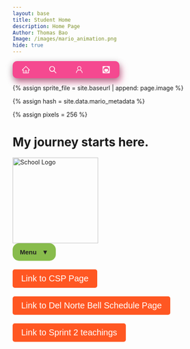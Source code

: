 ```yaml
---
layout: base
title: Student Home 
description: Home Page
Author: Thomas Bao
Image: /images/mario_animation.png
hide: true
---
```



<div class="button-container">
  <a href="https://dakshag001.github.io/dakshaggCSP_2025/" target="_blank">
    <button class="button33">
      <svg xmlns="https://dakshag001.github.io/dakshaggCSP_2025/" width="1em" height="1em" viewBox="0 0 1024 1024" stroke-width="0" fill="currentColor" stroke="currentColor" class="icon">
        <path d="M946.5 505L560.1 118.8l-25.9-25.9a31.5 31.5 0 0 0-44.4 0L77.5 505a63.9 63.9 0 0 0-18.8 46c.4 35.2 29.7 63.3 64.9 63.3h42.5V940h691.8V614.3h43.4c17.1 0 33.2-6.7 45.3-18.8a63.6 63.6 0 0 0 18.7-45.3c0-17-6.7-33.1-18.8-45.2zM568 868H456V664h112v204zm217.9-325.7V868H632V640c0-22.1-17.9-40-40-40H432c-22.1 0-40 17.9-40 40v228H238.1V542.3h-96l370-369.7 23.1 23.1L882 542.3h-96.1z"></path>
      </svg>
    </button>
  </a>
  
  <a href="https://dakshag001.github.io/dakshaggCSP_2025/search/" target="_blank">
    <button class="button33">
      <svg xmlns="http://www.w3.org/2000/svg" width="1em" height="1em" aria-hidden="true" viewBox="0 0 24 24" stroke-width="2" fill="none" stroke="currentColor" class="icon">
        <path d="M21 21l-6-6m2-5a7 7 0 11-14 0 7 7 0 0114 0z" stroke-linejoin="round" stroke-linecap="round"></path>
      </svg>
    </button>
  </a>
  
  <a href="https://dakshag001.github.io/dakshaggCSP_2025/about/" target="_blank">
    <button class="button33">
      <svg xmlns="http://www.w3.org/2000/svg" width="1em" height="1em" viewBox="0 0 24 24" stroke-width="0" fill="currentColor" stroke="currentColor" class="icon">
        <path d="M12 2.5a5.5 5.5 0 0 1 3.096 10.047 9.005 9.005 0 0 1 5.9 8.181.75.75 0 1 1-1.499.044 7.5 7.5 0 0 0-14.993 0 .75.75 0 0 1-1.5-.045 9.005 9.005 0 0 1 5.9-8.18A5.5 5.5 0 0 1 12 2.5ZM8 8a4 4 0 1 0 8 0 4 4 0 0 0-8 0Z"></path>
      </svg>
    </button>
  </a>
  
  <a href="https://dakshag001.github.io/dakshaggCSP_2025/blogs/" target="_blank">
    <button class="button33">
     <svg xmlns="http://www.w3.org/2000/svg" width="1em" height="1em" viewBox="0 0 24 24" fill="currentColor" class="icon">
    <path d="M3 2C2.44772 2 2 2.44772 2 3V21C2 21.5523 2.44772 22 3 22H21C21.5523 22 22 21.5523 22 21V3C22 2.44772 21.5523 2 21 2H3ZM12 19L5 15H7V10H17V15H19L12 19ZM12 4C16.4183 4 20 7.58172 20 12C20 16.4183 16.4183 20 12 20C7.58172 20 4 16.4183 4 12C4 7.58172 7.58172 4 12 4Z"></path>
    </svg>
  </button>
  </a>
</div>



<!--- Concatenation of site URL to frontmatter image  --->
{% assign sprite_file = site.baseurl | append: page.image %}
<!--- Has is a list variable containing mario metadata for sprite --->
{% assign hash = site.data.mario_metadata %}
<!--- Size width/height of Sprit images --->
{% assign pixels = 256 %}

<!--- HTML for page contains <p> tag named "Mario" and class properties for a "sprite"  -->

<p id="mario" class="sprite"></p>
  
<!--- Embedded Cascading Style Sheet (CSS) rules, 
        define how HTML elements look 
--->
<style>

  /*CSS style rules for the id and class of the sprite...
  */
  .sprite {
    height: {{pixels}}px;
    width: {{pixels}}px;
    background-image: url('{{sprite_file}}');
    background-repeat: no-repeat;
  }

  /*background position of sprite element
  */
  #mario {
    background-position: calc({{animations[0].col}} * {{pixels}} * -1px) calc({{animations[0].row}} * {{pixels}}* -1px);
  }
</style>

<!--- Embedded executable code--->
<script>
  ////////// convert YML hash to javascript key:value objects /////////

  var mario_metadata = {}; //key, value object
  {% for key in hash %}  
  
  var key = "{{key | first}}"  //key
  var values = {} //values object
  values["row"] = {{key.row}}
  values["col"] = {{key.col}}
  values["frames"] = {{key.frames}}
  mario_metadata[key] = values; //key with values added

  {% endfor %}

  ////////// game object for player /////////

  class Mario {
    constructor(meta_data) {
      this.tID = null;  //capture setInterval() task ID
      this.positionX = 0;  // current position of sprite in X direction
      this.currentSpeed = 0;
      this.marioElement = document.getElementById("mario"); //HTML element of sprite
      this.pixels = {{pixels}}; //pixel offset of images in the sprite, set by liquid constant
      this.interval = 100; //animation time interval
      this.obj = meta_data;
      this.marioElement.style.position = "absolute";
    }

    animate(obj, speed) {
      let frame = 0;
      const row = obj.row * this.pixels;
      this.currentSpeed = speed;

      this.tID = setInterval(() => {
        const col = (frame + obj.col) * this.pixels;
        this.marioElement.style.backgroundPosition = `-${col}px -${row}px`;
        this.marioElement.style.left = `${this.positionX}px`;

        this.positionX += speed;
        frame = (frame + 1) % obj.frames;

        const viewportWidth = window.innerWidth;
        if (this.positionX > viewportWidth - this.pixels) {
          document.documentElement.scrollLeft = this.positionX - viewportWidth + this.pixels;
        }
      }, this.interval);
    }

    startWalking() {
      this.stopAnimate();
      this.animate(this.obj["Walk"], 7.5);
    }

    startWalkingLeft() {
        this.stopAnimate();
        this.animate(this.obj["WalkL"], -7.5);
    }

    startRunningLeft() {
        this.stopAnimate();
        this.animate(this.obj["Run1L"], -15);
    }

    startRunning() {
      this.stopAnimate();
      this.animate(this.obj["Run1"], 15);
    }

    startPuffing() {
      this.stopAnimate();
      this.animate(this.obj["Puff"], 0);
    }

    startPuffingLeft() {
      this.stopAnimate();
      this.animate(this.obj["PuffL"], 0);
    }

    startCheering() {
      this.stopAnimate();
      this.animate(this.obj["Cheer"], 0);
    }

    startFlipping() {
      this.stopAnimate();
      this.animate(this.obj["Flip"], 0);
    }

    startResting() {
      this.stopAnimate();
      this.animate(this.obj["Rest"], 0);
    }

    startRestingLeft() {
      this.stopAnimate();
      this.animate(this.obj["RestL"], 0);
    }

    stopAnimate() {
      clearInterval(this.tID);
    }
  }

  const mario = new Mario(mario_metadata);

  ////////// event control /////////

  window.addEventListener("keydown", (event) => {
    if (event.key === "ArrowRight") {
      event.preventDefault();
        if (mario.currentSpeed === 0) {
            mario.startWalking();
        } 
        else if (mario.currentSpeed === 7.5) {
            mario.startRunning();
        }
        else if (mario.currentSpeed < 0){
            mario.startResting();
        }
    } 

    else if (event.key === "ArrowDown") {
      event.preventDefault();
      if (event.repeat) {
        mario.stopAnimate();
      } 
      else if (mario.currentSpeed >= 0){
        mario.startPuffing();
      }
      else {
        mario.startPuffingLeft();
      }
    } 

    else if (event.key === "ArrowLeft") {
        event.preventDefault();
        if (mario.currentSpeed === 0) {
            mario.startWalkingLeft();
        } 
        else if (mario.currentSpeed === -7.5) {
            mario.startRunningLeft();
        }
        else if (mario.currentSpeed > 0){
            mario.startRestingLeft();
        }
    }

    else if (event.key === "ArrowUp") {
      event.preventDefault();
      if (mario.currentSpeed === 0) {
        mario.startFlipping();
      }
      else if (mario.currentSpeed < 0) {
        mario.startRestingLeft();
      }
      else if (mario.currentSpeed > 0) {
        mario.startResting();
      }
    }
  });

  //touch events that enable animations
  window.addEventListener("touchstart", (event) => {
    event.preventDefault(); // prevent default browser action
    if (event.touches[0].clientX > window.innerWidth / 2) {
      // move right
      if (currentSpeed === 0) { // if at rest, go to walking
        mario.startWalking();
      } else if (currentSpeed === 7.5) { // if walking, go to running
        mario.startRunning();
      }
    } else {
      // move left
      mario.startPuffing();
    }
  });

  //stop animation on window blur
  window.addEventListener("blur", () => {
    mario.stopAnimate();
  });

  //start animation on page load or page refresh
  document.addEventListener("DOMContentLoaded", () => {
    // adjust sprite size for high pixel density devices
    const scale = window.devicePixelRatio;
    const sprite = document.querySelector(".sprite");
    sprite.style.transform = `scale(${.5 * scale})`;
    mario.startResting();
  });

</script>


# My journey starts here.

<img src="https://delnorte.powayusd.com/pics/school_logo.png" alt="School Logo" width="200">


<style>
    .paste-button {
        position: relative;
        display: block;
        font-family: 'Segoe UI', Tahoma, Geneva, Verdana, sans-serif;
    }
    .button {
        background-color: #88BC4C;
        color: #212121;
        padding: 10px 15px;
        font-size: 15px;
        font-weight: bold;
        border: 2px solid transparent;
        border-radius: 15px;
        cursor: pointer;
    }
    .dropdown-content, .submenu-content {
        display: none;
        font-size: 13px;
        position: absolute;
        z-index: 1;
        min-width: 200px;
        background-color: #212121;
        border: 2px solid #88BC4C;
        border-radius: 0px 15px 15px 15px;
        box-shadow: 0px 8px 16px 0px rgba(0,0,0,0.2);
    }
    .dropdown-content a, .submenu-content a {
        color: #88BC4C;
        padding: 8px 10px;
        text-decoration: none;
        display: block;
        transition: 0.1s;
    }
    .dropdown-content a:hover, .submenu-content a:hover {
        background-color: #88BC4C;
        color: #212121;
    }
    .dropdown-content a:focus, .submenu-content a:focus {
        background-color: #212121;
        color: #88BC4C;
    }
    .dropdown-content #top:hover {
        border-radius: 0px 13px 0px 0px;
    }
    .dropdown-content #bottom:hover {
        border-radius: 0px 0px 13px 13px;
    }
    .paste-button:hover button {
        border-radius: 15px 15px 0px 0px;
    }
    .paste-button:hover .dropdown-content {
        display: block;
    }
    /* Submenu styles */
    .submenu {
        position: relative;
    }
    .submenu-content {
        top: 0;
        left: 100%;
        border-radius: 0 15px 15px 15px;
    }
    .submenu-content a:first-child:hover {
        border-radius: 0px 13px 0px 0px;
    }
    .submenu-content a:last-child:hover {
        border-radius: 0px 0px 13px 13px;
    }
    .submenu:hover .submenu-content {
        display: block;
    }
</style>
<div class="paste-button">
  <button class="button">Menu &nbsp; ▼</button>
  <div class="dropdown-content">
    <a id="top" href="https://wendaobao.github.io/thomasCSP_2025/2024/09/09/hackstool_IPYNB_2_.html">Jupyter Notebook</a>
    <div class="submenu">
        <a id="middle" href="http://127.0.0.1:4100/thomasCSP_2025/2024/08/21/sprint1_plan_IPYNB_2_.html">Sprint 1 Main Objectives &nbsp;</a>
        <div class="submenu-content">
            <a href="https://wendaobao.github.io/thomasCSP_2025/snake/">Snake game</a>
            <a href="https://wendaobao.github.io/thomasCSP_2025/calculator/">Calculator</a>
            <a href="https://wendaobao.github.io/thomasCSP_2025/cookieclicker/">Cookie Clicker Game</a>
            <a href="https://wendaobao.github.io/thomasCSP_2025/randomnumber/">Random Number Generator</a>
        </div>
    </div>
    <a id="bottom" href="https://wendaobao.github.io/thomasCSP_2025/about/">About Pages</a>
  </div>
</div>


<style>
  .fancy-button {
    font-size: 20px;
    margin-top: 20px;
    padding: 10px 20px;
    background-color: #FF5722; /* Bright orange */
    color: white;
    border: none;
    border-radius: 5px;
    cursor: pointer;
    transition: background-color 0.3s, transform 0.2s ease-in-out; /* Smooth transition for hover/click effects */
  }

  .fancy-button:hover {
    background-color: #FFC107; /* Bright yellow on hover */
  }

  .fancy-button:active {
    background-color: #FFEB3B; /* Even lighter yellow when clicked */
    transform: scale(0.95); /* Shrink effect on click */
  }
</style>


<a href="https://nighthawkcoders.github.io/teacher_portfolio/">
  <button class="fancy-button">Link to CSP Page</button>
</a>

<a href="https://delnorte.powayusd.com/apps/bell_schedules/">
  <button class="fancy-button">Link to Del Norte Bell Schedule Page</button>
</a>

<a href="">
  <button class="fancy-button">Link to Sprint 2 teachings</button>
</a>




<style>
.button-container {
  display: flex;
  background-color: rgba(245, 73, 144);
  width: 250px;
  height: 40px;
  align-items: center;
  justify-content: space-around;
  border-radius: 10px;
  box-shadow: rgba(0, 0, 0, 0.35) 0px 5px 15px,
        rgba(245, 73, 144, 0.5) 5px 10px 15px;
}

.button33 {
  outline: 0 !important;
  border: 0 !important;
  width: 40px;
  height: 40px;
  border-radius: 50%;
  background-color: transparent;
  display: flex;
  align-items: center;
  justify-content: center;
  color: #fff;
  transition: all ease-in-out 0.3s;
  cursor: pointer;
}

.button:hover {
  transform: translateY(-3px);
}
.icon {
  font-size: 20px;
}
</style>